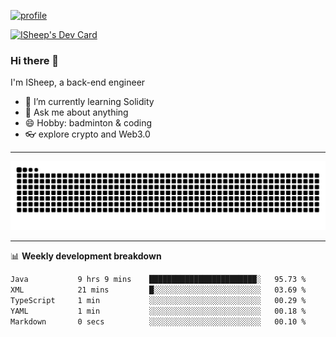 [![profile](https://user-images.githubusercontent.com/54968314/208005045-e4b42f3b-833d-4242-bfcc-e764865553a2.svg)](https://www.calligrapher.ai/)

<a href="https://app.daily.dev/linziyang1106"><img src="https://api.daily.dev/devcards/v2/i4Spwx5Skx5FpTqWcwoit.png?r=kgx&type=wide" width="652" alt="ISheep's Dev Card"/></a>

### Hi there 🐏

I'm ISheep, a back-end engineer

- 🔭 I’m currently learning Solidity
- 💬 Ask me about anything
- 😄 Hobby: badminton & coding
- 👓 explore crypto and Web3.0

-------

![](https://raw.githubusercontent.com/ISheepp/ISheepp/output/github-contribution-grid-snake.svg)

-------

📊 **Weekly development breakdown**
<!--START_SECTION:waka-->

```txt
Java           9 hrs 9 mins    ████████████████████████░   95.73 %
XML            21 mins         █░░░░░░░░░░░░░░░░░░░░░░░░   03.69 %
TypeScript     1 min           ░░░░░░░░░░░░░░░░░░░░░░░░░   00.29 %
YAML           1 min           ░░░░░░░░░░░░░░░░░░░░░░░░░   00.18 %
Markdown       0 secs          ░░░░░░░░░░░░░░░░░░░░░░░░░   00.10 %
```

<!--END_SECTION:waka-->

